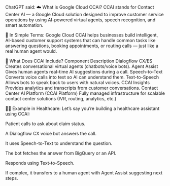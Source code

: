 ChatGPT said:
☁️ What is Google Cloud CCAI?
CCAI stands for Contact Center AI — a Google Cloud solution designed to improve customer service operations by using AI-powered virtual agents, speech recognition, and smart automation.

🧠 In Simple Terms:
Google Cloud CCAI helps businesses build intelligent, AI-based customer support systems that can handle common tasks like answering questions, booking appointments, or routing calls — just like a real human agent would.

🧰 What Does CCAI Include?
Component	Description
Dialogflow CX/ES	Creates conversational virtual agents (chatbots/voice bots).
Agent Assist	Gives human agents real-time AI suggestions during a call.
Speech-to-Text	Converts voice calls into text so AI can understand them.
Text-to-Speech	Allows bots to speak back to users with natural voices.
CCAI Insights	Provides analytics and transcripts from customer conversations.
Contact Center AI Platform (CCAI Platform)	Fully managed infrastructure for scalable contact center solutions (IVR, routing, analytics, etc.)

🧑‍⚕️ Example in Healthcare:
Let’s say you’re building a healthcare assistant using CCAI:

Patient calls to ask about claim status.

A Dialogflow CX voice bot answers the call.

It uses Speech-to-Text to understand the question.

The bot fetches the answer from BigQuery or an API.

Responds using Text-to-Speech.





If complex, it transfers to a human agent with Agent Assist suggesting next steps.
